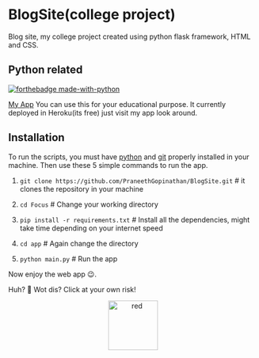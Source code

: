 # BlogSite(college project)
Blog site, my college project created using python flask framework, HTML and CSS.

## Python related
[![forthebadge made-with-python](http://ForTheBadge.com/images/badges/made-with-python.svg)](https://www.python.org/)

[My App](https://mrchathan.herokuapp.com/)
You can use this for your educational purpose. It currently deployed in Heroku(its free) just visit my app look around. 

## Installation


To run the scripts, you must have [python](https://www.python.org/downloads/) and [git](https://git-scm.com/downloads) properly installed in your machine. Then use these 5 simple commands to run the app.


1. `git clone https://github.com/PraneethGopinathan/BlogSite.git` # it clones the repository in your machine

2. `cd Focus` # Change your working directory

3. `pip install -r requirements.txt` # Install all the dependencies, might take time depending on your internet speed

4. `cd app` # Again change the directory

5. `python main.py` # Run the app

Now enjoy the web app 😉.


Huh? 🤨 Wot dis? Click at your own risk!

<div align="center">
    <a href="https://youtu.be/Hr_9b-Lt-pk?t=12s"> <img src="https://www.flaticon.com/svg/static/icons/svg/3325/3325082.svg" height=100 width=100 alt="red" style="align:center"> </a>
</div>

